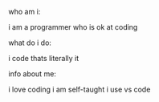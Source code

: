 who am i:

i am a programmer who is ok at coding

what do i do:

i code thats literally it

info about me:

i love coding
i am self-taught
i use vs code
